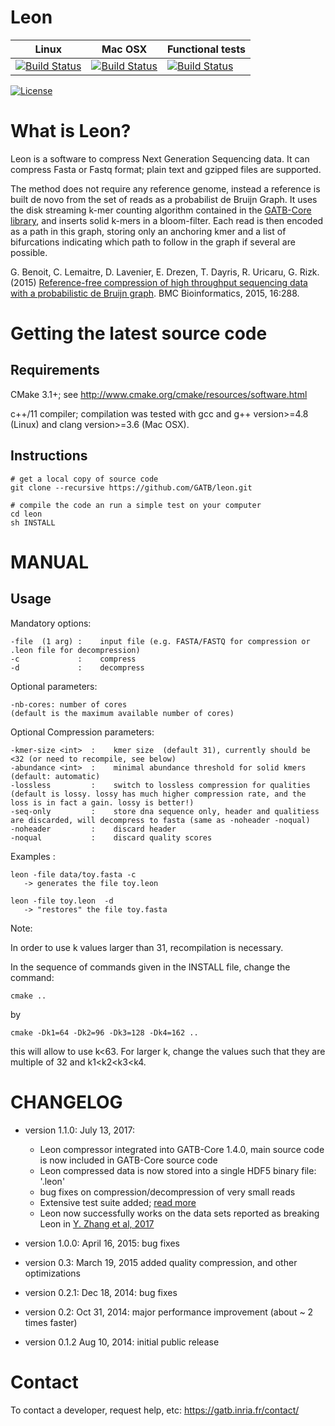 # Leon 

| **Linux** | **Mac OSX** | **Functional tests** |
|-----------|-------------|----------------------|
[![Build Status](https://ci.inria.fr/gatb-core/view/Leon/job/tool-leon-build-debian7-64bits-gcc-4.7/badge/icon)](https://ci.inria.fr/gatb-core/view/Leon/job/tool-leon-build-debian7-64bits-gcc-4.7/) | [![Build Status](https://ci.inria.fr/gatb-core/view/Leon/job/tool-leon-build-macos-10.9.5-gcc-4.2.1/badge/icon)](https://ci.inria.fr/gatb-core/view/Leon/job/tool-leon-build-macos-10.9.5-gcc-4.2.1/) | [![Build Status](https://ci.inria.fr/gatb-core/view/Leon/job/tool-leon-functional-tests/badge/icon)](https://github.com/GATB/gatb-core/tree/master/gatb-core/test/jenkins/leon) |

[![License](http://img.shields.io/:license-affero-blue.svg)](http://www.gnu.org/licenses/agpl-3.0.en.html)

# What is Leon?

Leon is a software to compress Next Generation Sequencing data. It can compress Fasta or Fastq format; plain text and gzipped files are supported.

The method does not require any reference genome, instead a reference is built de novo from the set of reads as a probabilist de Bruijn Graph. It uses the disk streaming k-mer counting algorithm contained in the [GATB-Core library](https://github.com/GATB/gatb-core), and inserts solid k-mers in a bloom-filter. Each read is then encoded as a path in this graph, storing only an anchoring kmer and a list of bifurcations indicating which path to follow in the graph if several are possible.

G. Benoit, C. Lemaitre, D. Lavenier, E. Drezen, T. Dayris, R. Uricaru, G. Rizk. (2015) [Reference-free compression of high throughput sequencing data with a probabilistic de Bruijn graph](http://www.biomedcentral.com/1471-2105/16/288). BMC Bioinformatics, 2015, 16:288.
								
# Getting the latest source code

## Requirements

CMake 3.1+; see http://www.cmake.org/cmake/resources/software.html

c++/11 compiler; compilation was tested with gcc and g++ version>=4.8 (Linux) and clang version>=3.6 (Mac OSX).

## Instructions

    # get a local copy of source code
    git clone --recursive https://github.com/GATB/leon.git
    
    # compile the code an run a simple test on your computer
    cd leon
    sh INSTALL

# MANUAL	 
								
## Usage

Mandatory options:

    -file  (1 arg) :    input file (e.g. FASTA/FASTQ for compression or .leon file for decompression)  
    -c             :    compress  
    -d             :    decompress  


Optional parameters:
 
    -nb-cores: number of cores 
    (default is the maximum available number of cores)  


Optional Compression parameters:

    -kmer-size <int>  :    kmer size  (default 31), currently should be <32 (or need to recompile, see below)
    -abundance <int>  :    minimal abundance threshold for solid kmers  (default: automatic)
    -lossless         :    switch to lossless compression for qualities (default is lossy. lossy has much higher compression rate, and the loss is in fact a gain. lossy is better!)
    -seq-only         :    store dna sequence only, header and qualitiess are discarded, will decompress to fasta (same as -noheader -noqual)
    -noheader         :    discard header
    -noqual           :    discard quality scores


Examples : 

    leon -file data/toy.fasta -c 
       -> generates the file toy.leon
 
    leon -file toy.leon  -d 
       -> "restores" the file toy.fasta

Note:
 
In order to use k values larger than 31, recompilation is necessary.

In the sequence of commands given in the INSTALL file, change the command: 

    cmake ..

by 

    cmake -Dk1=64 -Dk2=96 -Dk3=128 -Dk4=162 ..

this will allow to use k<63. For larger k, change the values such that they are multiple of 32 and k1&lt;k2&lt;k3&lt;k4.

# CHANGELOG

* version 1.1.0: July 13, 2017:

    + Leon compressor integrated into GATB-Core 1.4.0, main source code is now included in GATB-Core source code
    + Leon compressed data is now stored into a single HDF5 binary file: '.leon'
    + bug fixes on compression/decompression of very small reads
    + Extensive test suite added; [read more](https://github.com/GATB/gatb-core/tree/master/gatb-core/test/jenkins/leon)
    + Leon now successfully works on the data sets reported as breaking Leon in [Y. Zhang et al, 2017](https://github.com/GATB/gatb-core/tree/master/gatb-core/test/jenkins/leon)
 
* version 1.0.0: April 16, 2015:
 bug fixes

* version 0.3:  March 19, 2015
 added quality compression, and other optimizations

* version 0.2.1:  Dec 18, 2014:
 bug fixes

* version 0.2: Oct 31, 2014:
 major performance improvement (about ~ 2 times faster)

* version 0.1.2  Aug 10, 2014:
 initial public release

# Contact

To contact a developer, request help, etc: https://gatb.inria.fr/contact/